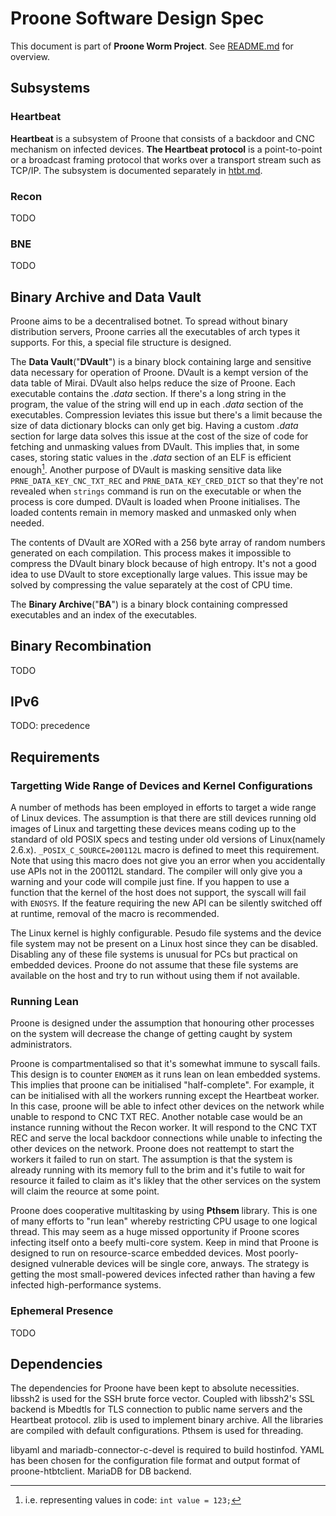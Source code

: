 # Proone Software Design Spec
This document is part of **Proone Worm Project**. See [README.md](/README.md)
for overview.

## Subsystems
### Heartbeat
**Heartbeat** is a subsystem of Proone that consists of a backdoor and CNC
mechanism on infected devices. **The Heartbeat protocol** is a point-to-point or
a broadcast framing protocol that works over a transport stream such as TCP/IP.
The subsystem is documented separately in [htbt.md](htbt.md).

### Recon
TODO

### BNE
TODO

## Binary Archive and Data Vault
Proone aims to be a decentralised botnet. To spread without binary distribution
servers, Proone carries all the executables of arch types it supports. For this,
a special file structure is designed.

The **Data Vault**("**DVault**") is a binary block containing large and
sensitive data necessary for operation of Proone. DVault is a kempt version of
the data table of Mirai. DVault also helps reduce the size of Proone. Each
executable contains the *.data* section. If there's a long string in the
program, the value of the string will end up in each *.data* section of the
executables. Compression leviates this issue but there's a limit because the
size of data dictionary blocks can only get big. Having a custom *.data* section
for large data solves this issue at the cost of the size of code for fetching
and unmasking values from DVault. This implies that, in some cases, storing
static values in the *.data* section of an ELF is efficient enough[^1]. Another
purpose of DVault is masking sensitive data like `PRNE_DATA_KEY_CNC_TXT_REC` and
`PRNE_DATA_KEY_CRED_DICT` so that they're not revealed when `strings` command is
run on the executable or when the process is core dumped. DVault is loaded when
Proone initialises. The loaded contents remain in memory masked and unmasked
only when needed.

The contents of DVault are XORed with a 256 byte array of random numbers
generated on each compilation. This process makes it impossible to compress the
DVault binary block because of high entropy. It's not a good idea to use DVault
to store exceptionally large values. This issue may be solved by compressing the
value separately at the cost of CPU time.

The **Binary Archive**("**BA**") is a binary block containing compressed
executables and an index of the executables.

## Binary Recombination
TODO

## IPv6
TODO: precedence

## Requirements
### Targetting Wide Range of Devices and Kernel Configurations
A number of methods has been employed in efforts to target a wide range of Linux
devices. The assumption is that there are still devices running old images of
Linux and targetting these devices means coding up to the standard of old POSIX
specs and testing under old versions of Linux(namely 2.6.x).
`_POSIX_C_SOURCE=200112L` macro is defined to meet this requirement. Note that
using this macro does not give you an error when you accidentally use APIs not
in the 200112L standard. The compiler will only give you a warning and your code
will compile just fine. If you happen to use a function that the kernel of the
host does not support, the syscall will fail with `ENOSYS`. If the feature
requiring the new API can be silently switched off at runtime, removal of the
macro is recommended.

The Linux kernel is highly configurable. Pesudo file systems and the device file
system may not be present on a Linux host since they can be disabled. Disabling
any of these file systems is unusual for PCs but practical on embedded devices.
Proone do not assume that these file systems are available on the host and try
to run without using them if not available.

### Running Lean
Proone is designed under the assumption that honouring other processes on the
system will decrease the change of getting caught by system administrators.

Proone is compartmentalised so that it's somewhat immune to syscall fails. This
design is to counter `ENOMEM` as it runs lean on lean embedded systems. This
implies that proone can be initialised "half-complete". For example,
it can be initialised with all the workers running except the Heartbeat worker.
In this case, proone will be able to infect other devices on the network
while unable to respond to CNC TXT REC. Another notable case would be an
instance running without the Recon worker. It will respond to the CNC TXT REC
and serve the local backdoor connections while unable to infecting the other
devices on the network. Proone does not reattempt to start the workers it failed
to run on start. The assumption is that the system is already running with its
memory full to the brim and it's futile to wait for resource it failed to claim
as it's likley that the other services on the system will claim the reource at
some point.

Proone does cooperative multitasking by using **Pthsem** library. This is one
of many efforts to "run lean" whereby restricting CPU usage to one logical
thread. This may seem as a huge missed opportunity if Proone scores infecting
itself onto a beefy multi-core system. Keep in mind that Proone is designed to
run on resource-scarce embedded devices. Most poorly-designed vulnerable devices
will be single core, anways. The strategy is getting the most small-powered
devices infected rather than having a few infected high-performance systems.

### Ephemeral Presence
TODO

## Dependencies
The dependencies for Proone have been kept to absolute necessities. libssh2 is
used for the SSH brute force vector. Coupled with libssh2's SSL backend is
Mbedtls for TLS connection to public name servers and the Heartbeat protocol.
zlib is used to implement binary archive. All the libraries are compiled with
default configurations. Pthsem is used for threading.

libyaml and mariadb-connector-c-devel is required to build hostinfod. YAML has
been chosen for the configuration file format and output format of
proone-htbtclient. MariaDB for DB backend.


[^1]: i.e. representing values in code: `int value = 123;`
